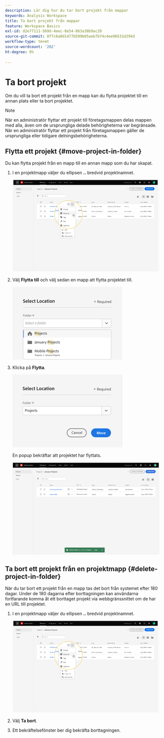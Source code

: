 ```yaml
---
description: Lär dig hur du tar bort projekt från mappar
keywords: Analysis Workspace
title: Ta bort projekt från mappar
feature: Workspace Basics
exl-id: d2e77111-569d-4eec-8e54-863a38b9ac20
source-git-commit: 8f7c6a0d1477b599b05aeb7b74c4ee96531d294d
workflow-type: tm+mt
source-wordcount: '202'
ht-degree: 0%

---
```


# Ta bort projekt

Om du vill ta bort ett projekt från en mapp kan du flytta projektet till en annan plats eller ta bort projektet.

>[!NOTE]
>
>När en administratör flyttar ett projekt till företagsmappen delas mappen med alla, även om de ursprungliga delade behörigheterna var begränsade. När en administratör flyttar ett projekt från företagsmappen gäller de ursprungliga eller tidigare delningsbehörigheterna.

## Flytta ett projekt {#move-project-in-folder}

Du kan flytta projekt från en mapp till en annan mapp som du har skapat.

1. I en projektmapp väljer du ellipsen **..** bredvid projektnamnet.

   ![](/help/analyze/analysis-workspace/build-workspace-project/assets/move1.png)

1. Välj **Flytta till** och välj sedan en mapp att flytta projektet till.

   ![](/help/analyze/analysis-workspace/build-workspace-project/assets/move-select-location.png)

1. Klicka på **Flytta**.

   ![](/help/analyze/analysis-workspace/build-workspace-project/assets/move-click-move.png)

   En popup bekräftar att projektet har flyttats.

   ![](/help/analyze/analysis-workspace/build-workspace-project/assets/move-project-moved.png)

## Ta bort ett projekt från en projektmapp {#delete-project-in-folder}

När du tar bort ett projekt från en mapp tas det bort från systemet efter 180 dagar. Under de 180 dagarna efter borttagningen kan användarna fortfarande komma åt ett borttaget projekt via webbgränssnittet om de har en URL till projektet.

1. I en projektmapp väljer du ellipsen **..** bredvid projektnamnet.

   ![](/help/analyze/analysis-workspace/build-workspace-project/assets/move1.png)

1. Välj **Ta bort**.

1. Ett bekräftelsefönster ber dig bekräfta borttagningen.
